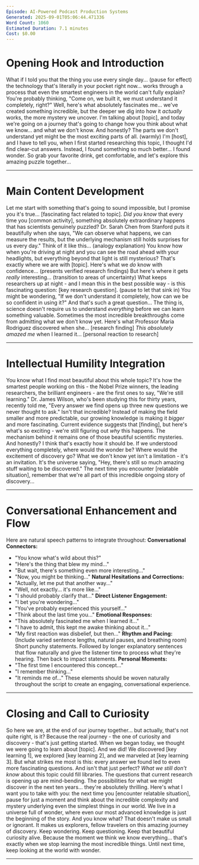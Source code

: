 ```yaml
---
Episode: AI-Powered Podcast Production Systems
Generated: 2025-09-01T05:06:44.471336
Word Count: 1060
Estimated Duration: 7.1 minutes
Cost: $0.00
---
```



# Opening Hook and Introduction

What if I told you that the thing you use every single day... (pause for effect) the technology that's literally in your pocket right now... works through a process that even the smartest engineers in the world can't fully explain?
You're probably thinking, "Come on, we built it, we must understand it completely, right?" Well, here's what absolutely fascinates me... we've created something incredible, but the deeper we dig into how it *actually* works, the more mystery we uncover.
I'm talking about [topic], and today we're going on a journey that's going to change how you think about what we know... and what we don't know. And honestly? The parts we don't understand yet might be the most exciting parts of all.
(warmly) I'm [host], and I have to tell you, when I first started researching this topic, I thought I'd find clear-cut answers. Instead, I found something so much better... I found wonder.
So grab your favorite drink, get comfortable, and let's explore this amazing puzzle together...

---


# Main Content Development

Let me start with something that's going to sound impossible, but I promise you it's true... [fascinating fact related to topic].
*Did you know* that every time you [common activity], something absolutely extraordinary happens that has scientists genuinely puzzled? Dr. Sarah Chen from Stanford puts it beautifully when she says, "We can observe what happens, we can measure the results, but the underlying mechanism still holds surprises for us every day."
Think of it like this... (analogy explanation) You know how when you're driving at night and you can see the road ahead with your headlights, but everything beyond that light is still mysterious? That's exactly where we are with [topic].
Here's what we *do* know with confidence... (presents verified research findings)
But here's where it gets *really* interesting... (transition to areas of uncertainty)
What keeps researchers up at night - and I mean this in the best possible way - is this fascinating question: [key research question].
(pause to let that sink in)
You might be wondering, "If we don't understand it completely, how can we be so confident in using it?" And that's such a great question...
The thing is, science doesn't require us to understand *everything* before we can learn something valuable. Sometimes the most incredible breakthroughs come from admitting what we don't know yet.
Here's what Professor Maria Rodriguez discovered when she... [research finding]
*This absolutely amazed me* when I learned it... [personal reaction to research]

---


# Intellectual Humility Integration

You know what I find most beautiful about this whole topic? It's how the smartest people working on this - the Nobel Prize winners, the leading researchers, the brilliant engineers - are the first ones to say, "We're still learning."
Dr. James Wilson, who's been studying this for thirty years, recently told me, "Every answer we find opens up three new questions we never thought to ask."
Isn't that incredible? Instead of making the field smaller and more predictable, our growing knowledge is making it *bigger* and more fascinating.
Current evidence suggests that [finding], but here's what's so exciting - we're still figuring out *why* this happens. The mechanism behind it remains one of those beautiful scientific mysteries.
And honestly? I think that's exactly how it should be. If we understood everything completely, where would the wonder be? Where would the excitement of discovery go?
What we don't know yet isn't a limitation - it's an invitation. It's the universe saying, "Hey, there's still so much amazing stuff waiting to be discovered."
The next time you encounter [relatable situation], remember that we're all part of this incredible ongoing story of discovery...

---


# Conversational Enhancement and Flow

Here are natural speech patterns to integrate throughout:
**Conversational Connectors:**
- "You know what's wild about this?"
- "Here's the thing that blew my mind..."
- "But wait, there's something even more interesting..."
- "Now, you might be thinking..."
**Natural Hesitations and Corrections:**
- "Actually, let me put that another way..."
- "Well, not exactly... it's more like..."
- "I should probably clarify that..."
**Direct Listener Engagement:**
- "I bet you're wondering..."
- "You've probably experienced this yourself..."
- "Think about the last time you..."
**Emotional Responses:**
- "This absolutely fascinated me when I learned it..."
- "I have to admit, this kept me awake thinking about it..."
- "My first reaction was disbelief, but then..."
**Rhythm and Pacing:**
(Include varied sentence lengths, natural pauses, and breathing room)
Short punchy statements. Followed by longer explanatory sentences that flow naturally and give the listener time to process what they're hearing. Then back to impact statements.
**Personal Moments:**
- "The first time I encountered this concept..."
- "I remember thinking..."
- "It reminds me of..."
These elements should be woven naturally throughout the script to create an engaging, conversational experience.

---


# Closing and Call to Curiosity

So here we are, at the end of our journey together... but actually, that's not quite right, is it? Because the real journey - the one of curiosity and discovery - that's just getting started.
When we began today, we thought we were going to learn about [topic]. And we did! We discovered [key learning 1], we explored [key learning 2], and we marveled at [key learning 3].
But what strikes me most is this: every answer we found led to even more fascinating questions. And isn't that just perfect?
*What we still don't know* about this topic could fill libraries. The questions that current research is opening up are mind-bending. The possibilities for what we might discover in the next ten years... they're absolutely thrilling.
Here's what I want you to take with you: the next time you [encounter relatable situation], pause for just a moment and think about the incredible complexity and mystery underlying even the simplest things in our world.
We live in a universe full of wonder, where even our most advanced knowledge is just the beginning of the story.
And you know what? That doesn't make us small or ignorant. It makes us explorers, fellow travelers on this amazing journey of discovery.
Keep wondering. Keep questioning. Keep that beautiful curiosity alive.
Because the moment we think we know everything... that's exactly when we stop learning the most incredible things.
Until next time, keep looking at the world with wonder.

---
